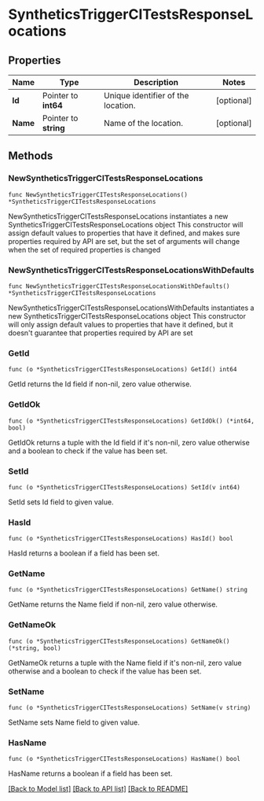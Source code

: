 # SyntheticsTriggerCITestsResponseLocations

## Properties

Name | Type | Description | Notes
------------ | ------------- | ------------- | -------------
**Id** | Pointer to **int64** | Unique identifier of the location. | [optional] 
**Name** | Pointer to **string** | Name of the location. | [optional] 

## Methods

### NewSyntheticsTriggerCITestsResponseLocations

`func NewSyntheticsTriggerCITestsResponseLocations() *SyntheticsTriggerCITestsResponseLocations`

NewSyntheticsTriggerCITestsResponseLocations instantiates a new SyntheticsTriggerCITestsResponseLocations object
This constructor will assign default values to properties that have it defined,
and makes sure properties required by API are set, but the set of arguments
will change when the set of required properties is changed

### NewSyntheticsTriggerCITestsResponseLocationsWithDefaults

`func NewSyntheticsTriggerCITestsResponseLocationsWithDefaults() *SyntheticsTriggerCITestsResponseLocations`

NewSyntheticsTriggerCITestsResponseLocationsWithDefaults instantiates a new SyntheticsTriggerCITestsResponseLocations object
This constructor will only assign default values to properties that have it defined,
but it doesn't guarantee that properties required by API are set

### GetId

`func (o *SyntheticsTriggerCITestsResponseLocations) GetId() int64`

GetId returns the Id field if non-nil, zero value otherwise.

### GetIdOk

`func (o *SyntheticsTriggerCITestsResponseLocations) GetIdOk() (*int64, bool)`

GetIdOk returns a tuple with the Id field if it's non-nil, zero value otherwise
and a boolean to check if the value has been set.

### SetId

`func (o *SyntheticsTriggerCITestsResponseLocations) SetId(v int64)`

SetId sets Id field to given value.

### HasId

`func (o *SyntheticsTriggerCITestsResponseLocations) HasId() bool`

HasId returns a boolean if a field has been set.

### GetName

`func (o *SyntheticsTriggerCITestsResponseLocations) GetName() string`

GetName returns the Name field if non-nil, zero value otherwise.

### GetNameOk

`func (o *SyntheticsTriggerCITestsResponseLocations) GetNameOk() (*string, bool)`

GetNameOk returns a tuple with the Name field if it's non-nil, zero value otherwise
and a boolean to check if the value has been set.

### SetName

`func (o *SyntheticsTriggerCITestsResponseLocations) SetName(v string)`

SetName sets Name field to given value.

### HasName

`func (o *SyntheticsTriggerCITestsResponseLocations) HasName() bool`

HasName returns a boolean if a field has been set.


[[Back to Model list]](../README.md#documentation-for-models) [[Back to API list]](../README.md#documentation-for-api-endpoints) [[Back to README]](../README.md)



